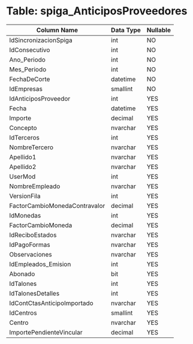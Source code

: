 # Table: spiga_AnticiposProveedores

| Column Name | Data Type | Nullable |
|-------------|-----------|----------|
| IdSincronizacionSpiga | int | NO |
| IdConsecutivo | int | NO |
| Ano_Periodo | int | NO |
| Mes_Periodo | int | NO |
| FechaDeCorte | datetime | NO |
| IdEmpresas | smallint | NO |
| IdAnticiposProveedor | int | YES |
| Fecha | datetime | YES |
| Importe | decimal | YES |
| Concepto | nvarchar | YES |
| IdTerceros | int | YES |
| NombreTercero | nvarchar | YES |
| Apellido1 | nvarchar | YES |
| Apellido2 | nvarchar | YES |
| UserMod | int | YES |
| NombreEmpleado | nvarchar | YES |
| VersionFila | int | YES |
| FactorCambioMonedaContravalor | decimal | YES |
| IdMonedas | int | YES |
| FactorCambioMoneda | decimal | YES |
| IdReciboEstados | nvarchar | YES |
| IdPagoFormas | nvarchar | YES |
| Observaciones | nvarchar | YES |
| IdEmpleados_Emision | int | YES |
| Abonado | bit | YES |
| IdTalones | int | YES |
| IdTalonesDetalles | int | YES |
| IdContCtasAnticipoImportado | nvarchar | YES |
| IdCentros | smallint | YES |
| Centro | nvarchar | YES |
| ImportePendienteVincular | decimal | YES |
